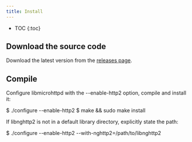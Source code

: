 ```yaml
---
title: Install
---
```


* TOC
{:toc}

## Download the source code

Download the latest version from the [releases page](https://github.com/maru/libmicrohttpd-http2/releases).

## Compile

Configure libmicrohttpd with the --enable-http2 option, compile and install it:

  $ ./configure --enable-http2
  $ make && sudo make install

If libnghttp2 is not in a default library directory, explicitly state the path:

  $ ./configure --enable-http2 --with-nghttp2=/path/to/libnghttp2
